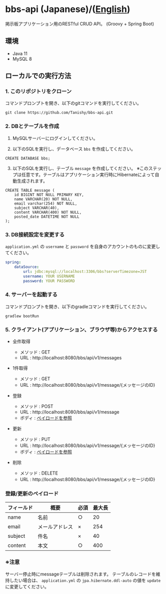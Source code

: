# bbs-api (Japanese)/([English](README.en.md))
掲示板アプリケーション用のRESTful CRUD API。 (Groovy + Spring Boot)

## 環境
- Java 11
- MySQL 8

## ローカルでの実行方法

### 1. このリポジトリをクローン
コマンドプロンプトを開き、以下のgitコマンドを実行してください。
```shell
git clone https://github.com/Tanishy/bbs-api.git
```

### 2. DBとテーブルを作成
1. MySQLサーバーにログインしてください。

2. 以下のSQLを実行し、データベース `bbs` を作成してください。
```
CREATE DATABASE bbs;
```

3. 以下のSQLを実行し、テーブル `message` を作成してください。
   ※このステップは任意です。テーブルはアプリケーション実行時にHibernateによって自動生成されます。
```
CREATE TABLE message (
    id BIGINT NOT NULL PRIMARY KEY,
    name VARCHAR(20) NOT NULL,
    email varchar(254) NOT NULL,
    subject VARCHAR(40),
    content VARCHAR(400) NOT NULL,
    posted_date DATETIME NOT NULL
);
```

### 3. DB接続設定を変更する
`application.yml` の `username` と `password` を自身のアカウントのものに変更してください。
```yaml
spring:
    dataSource:
        url: jdbc:mysql://localhost:3306/bbs?serverTimezone=JST
        username: YOUR USERNAME
        password: YOUR PASSWORD
```

### 4. サーバーを起動する
コマンドプロンプトを開き、以下のgradleコマンドを実行してください。
```shell
gradlew bootRun
```

### 5. クライアント(アプリケーション、ブラウザ等)からアクセスする

- 全件取得
  - メソッド : GET
  - URL : http://localhost:8080/bbs/api/v1/messages

- 1件取得
  - メソッド : GET
  - URL : http://localhost:8080/bbs/api/v1/message/{メッセージのID}

- 登録
  - メソッド : POST
  - URL : http://localhost:8080/bbs/api/v1/message
  - ボディ : [ペイロードを参照](#登録/更新のペイロード)

- 更新
   - メソッド : PUT
   - URL : http://localhost:8080/bbs/api/v1/message/{メッセージのID}
  - ボディ : [ペイロードを参照](#登録/更新のペイロード)

- 削除
   - メソッド : DELETE
   - URL : http://localhost:8080/bbs/api/v1/message/{メッセージのID}

### 登録/更新のペイロード

フィールド | 概要 | 必須 | 最大長
------|------------|---|---
name | 名前 | ○ | 20
email | メールアドレス | × | 254
subject | 件名 | × | 40
content | 本文 | ○ | 400

### ※注意
サーバー停止時にmessageテーブルは削除されます。
テーブルのレコードを維持したい場合は、 `application.yml` の `jpa.hibernate.ddl-auto` の値を `update` に変更してください。